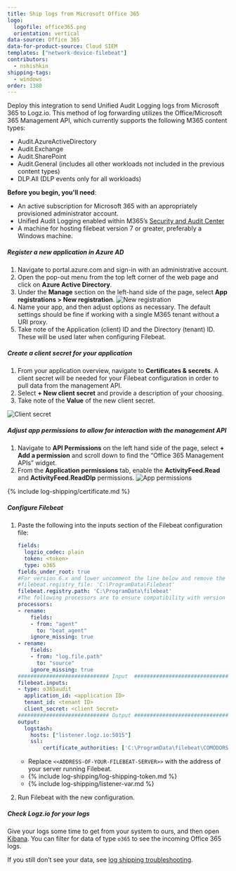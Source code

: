 ```yaml
---
title: Ship logs from Microsoft Office 365
logo:
  logofile: office365.png
  orientation: vertical
data-source: Office 365
data-for-product-source: Cloud SIEM
templates: ["network-device-filebeat"]
contributors:
  - nshishkin
shipping-tags:
  - windows
order: 1380
---
```

Deploy this integration to send Unified Audit Logging logs from Microsoft 365 to Logz.io. This method of log forwarding utilizes the Office/Microsoft 365 Management API, which currently supports the following M365 content types:

* Audit.AzureActiveDirectory
* Audit.Exchange
* Audit.SharePoint
* Audit.General (includes all other workloads not included in the previous content types)
* DLP.All (DLP events only for all workloads)


**Before you begin, you'll need**: 

* An active subscription for Microsoft 365 with an appropriately provisioned administrator account.
* Unified Audit Logging enabled within M365’s [Security and Audit Center](https://docs.microsoft.com/en-us/microsoft-365/compliance/turn-audit-log-search-on-or-off?view=o365-worldwide#verify-the-auditing-status-for-your-organization)
* A machine for hosting filebeat version 7 or greater, preferably a Windows machine.


<div class="tasklist">


##### Register a new application in Azure AD

1. Navigate to portal.azure.com and sign-in with an administrative account.
2. Open the pop-out menu from the top left corner of the web page and click on **Azure Active Directory**.
3. Under the **Manage** section on the left-hand side of the page, select **App registrations > New registration**.
  ![New registration](https://dytvr9ot2sszz.cloudfront.net/logz-docs/siem/office365/new.png)
4. Name your app, and then adjust options as necessary. The default settings should be fine if working with a single M365 tenant without a URI proxy.
5. Take note of the Application (client) ID and the Directory (tenant) ID. These will be used later when configuring Filebeat.

##### Create a client secret for your application

1. From your application overview, navigate to **Certificates & secrets**. A client secret will be needed for your Filebeat configuration in order to pull data from the management API.
2. Select **+ New client secret** and provide a description of your choosing.
3. Take note of the **Value** of the new client secret.

![Client secret](https://dytvr9ot2sszz.cloudfront.net/logz-docs/siem/office365/client.png)


##### Adjust app permissions to allow for interaction with the management API


1. Navigate to **API Permissions** on the left hand side of the page, select **+ Add a permission** and scroll down to find  the “Office 365 Management APIs” widget.
2. From the **Application permissions** tab, enable the **ActivityFeed.Read** and **ActivityFeed.ReadDlp** permissions.
![App permissions](https://dytvr9ot2sszz.cloudfront.net/logz-docs/siem/office365/permissions.png)


{% include log-shipping/certificate.md %}


##### Configure Filebeat

1. Paste the following into the inputs section of the Filebeat configuration file:

   ```yaml
   fields:
     logzio_codec: plain
     token: <token>
     type: o365
   fields_under_root: true
   #For version 6.x and lower uncomment the line below and remove the line after it
   #filebeat.registry_file: 'C:\ProgramData\Filebeat'
   filebeat.registry.path: 'C:\ProgramData\filebeat'
   #The following processors are to ensure compatibility with version 7
   processors:
   - rename:
       fields:
       - from: "agent"
         to: "beat_agent"
       ignore_missing: true
   - rename:
       fields:
       - from: "log.file.path"
         to: "source"
       ignore_missing: true
   ############################# Input  ##########################################
   filebeat.inputs:
   - type: o365audit
     application_id: <application ID>
     tenant_id: <tenant ID>
     client_secret: <client Secret>
   ############################# Output ##########################################
   output:
     logstash:
       hosts: ["listener.logz.io:5015"]
       ssl:  
           certificate_authorities: ['C:\ProgramData\filebeat\COMODORSADomainValidationSecureServerCA.crt']
   ```
  
   * Replace `<<ADDRESS-OF-YOUR-FILEBEAT-SERVER>>` with the address of your server running Filebeat.
   * {% include log-shipping/log-shipping-token.md %}
   * {% include log-shipping/listener-var.md %}

2. Run Filebeat with the new configuration.

##### Check Logz.io for your logs

Give your logs some time to get from your system to ours, and then open [Kibana](https://app.logz.io/#/dashboard/kibana/discover?). You can filter for data of type `o365` to see the incoming Office 365 logs.
  
If you still don’t see your data, see [log shipping troubleshooting](https://docs.logz.io/user-guide/log-shipping/log-shipping-troubleshooting.html).

</div>
